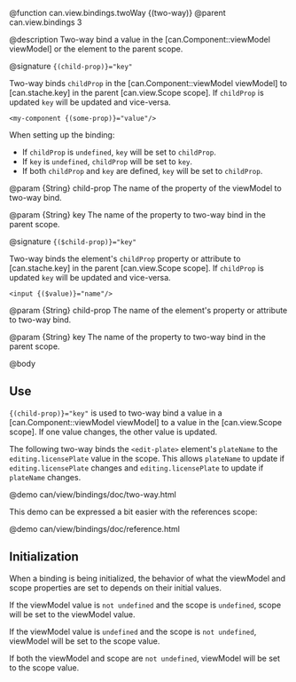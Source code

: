 @function can.view.bindings.twoWay {\(two-way\)}
@parent can.view.bindings 3

@description Two-way bind a value in the [can.Component::viewModel viewModel] or the element to the parent scope.

@signature `{(child-prop)}="key"`

  Two-way binds `childProp` in the  [can.Component::viewModel viewModel] to 
  [can.stache.key] in the parent [can.view.Scope scope].  If `childProp` is updated `key` will be updated
  and vice-versa.
  
  ```
  <my-component {(some-prop)}="value"/>
  ```
  
  When setting up the binding:
  
  - If `childProp` is `undefined`, `key` will be set to `childProp`.
  - If `key` is `undefined`, `childProp` will be set to `key`.
  - If both `childProp` and `key` are defined, `key` will be set to `childProp`.
  


  @param {String} child-prop The name of the property of the viewModel to two-way bind.

  @param {String} key The name of the property to two-way bind in the parent scope.

@signature `{($child-prop)}="key"`

  Two-way binds the element's `childProp` property or attribute to 
  [can.stache.key] in the parent [can.view.Scope scope].  If `childProp` is updated `key` will be updated
  and vice-versa.

  ```
  <input {($value)}="name"/>
  ```

  @param {String} child-prop The name of the element's property or attribute to two-way bind.

  @param {String} key The name of the property to two-way bind in the parent scope.
  
@body

## Use

`{(child-prop)}="key"` is used to two-way bind a value in a [can.Component::viewModel viewModel] to
a value in the  [can.view.Scope scope].  If one value changes, the other value is updated.

The following two-way binds the `<edit-plate>` element's `plateName` to the `editing.licensePlate`
value in the scope.  This allows `plateName` to update if `editing.licensePlate` changes and
`editing.licensePlate` to update if `plateName` changes.

@demo can/view/bindings/doc/two-way.html

This demo can be expressed a bit easier with the references scope:

@demo can/view/bindings/doc/reference.html

## Initialization

When a binding is being initialized, the behavior of what the viewModel and scope properties
are set to depends on their initial values.

If the viewModel value is `not undefined` and the scope is `undefined`, scope will be set to the viewModel value.

If the viewModel value is `undefined` and the scope is `not undefined`, viewModel will be set to the scope value.

If both the viewModel and scope are `not undefined`, viewModel will be set to the scope value.

